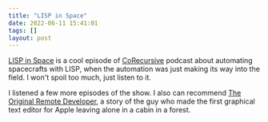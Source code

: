 ```yaml
---
title: "LISP in Space"
date: 2022-06-11 15:41:01
tags: []
layout: post
---
```


[LISP in Space](https://corecursive.com/lisp-in-space-with-ron-garret/) is a cool episode of [CoRecursive](https://corecursive.com/) podcast about automating spacecrafts with LISP, when the automation was just making its way into the field. I won't spoil too much, just listen to it.

I listened a few more episodes of the show. I also can recommend [The Original Remote Developer](https://corecursive.com/remote-developer/), a story of the guy who made the first graphical text editor for Apple leaving alone in a cabin in a forest.

